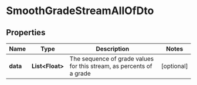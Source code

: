 

# SmoothGradeStreamAllOfDto


## Properties

Name | Type | Description | Notes
------------ | ------------- | ------------- | -------------
**data** | **List&lt;Float&gt;** | The sequence of grade values for this stream, as percents of a grade |  [optional]



